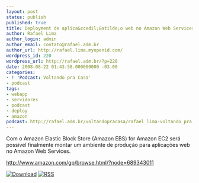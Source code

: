 ```yaml
---
layout: post
status: publish
published: true
title: Deployment de aplica&ccedil;&atilde;o web no Amazon Web Services
author: Rafael Lima
author_login: admin
author_email: contato@rafael.adm.br
author_url: http://rafael.lima.myopenid.com/
wordpress_id: 220
wordpress_url: http://rafael.adm.br/?p=220
date: 2008-08-22 01:43:58.000000000 -03:00
categories:
- ! 'Podcast: Voltando pra Casa'
- podcast
tags:
- webapp
- servidores
- podcast
- deploy
- amazon
podcast: http://rafael.adm.br/voltandopracasa/rafael_lima-voltando_pra_casa-0007.mp3
---
```

Com o Amazon Elastic Block Store (Amazon EBS) for Amazon EC2 ser&aacute; poss&iacute;vel finalmente montar um ambiente de produ&ccedil;&atilde;o para aplica&ccedil;&otilde;es web no Amazon Web Services.

<a href="http://www.amazon.com/gp/browse.html/?node=689343011">http://www.amazon.com/gp/browse.html/?node=689343011</a>

<a class="noborder" href="http://rafael.adm.br/voltandopracasa/rafael_lima-voltando_pra_casa-0007.mp3" title="Download"><img src="http://rafael.adm.br/wp-content/themes/rafael_lima-rockinblue/images/download_green.gif" border="0" alt="Download" /></a> <a class="noborder" href="http://feeds.feedburner.com/rafael_lima_podcast" title="RSS"><img src="http://rafael.adm.br/wp-content/themes/rafael_lima-rockinblue/images/icn-feed-16x16.png" border="0" alt="RSS" /></a>

